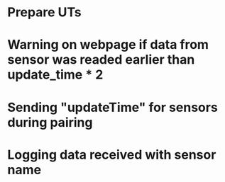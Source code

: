 # Prepare UTs

# Warning on webpage if data from sensor was readed earlier than update_time * 2

# Sending "updateTime" for sensors during pairing

# Logging data received with sensor name